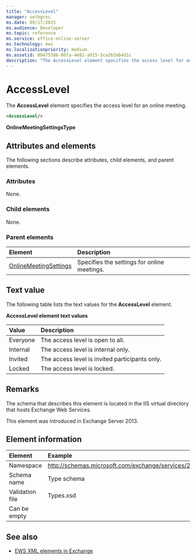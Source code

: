 ```yaml
---
title: "AccessLevel"
manager: sethgros
ms.date: 09/17/2015
ms.audience: Developer
ms.topic: reference
ms.service: office-online-server
ms.technology: ews
ms.localizationpriority: medium
ms.assetid: 09475586-00fa-4e82-a915-5ca263ab4d1c
description: "The AccessLevel element specifies the access level for an online meeting."
---
```


# AccessLevel

The **AccessLevel** element specifies the access level for an online meeting. 
  
```XML
<AccessLevel/>
```

 **OnlineMeetingSettingsType**
## Attributes and elements

The following sections describe attributes, child elements, and parent elements.
  
### Attributes

None.
  
### Child elements

None.
  
### Parent elements

|**Element**|**Description**|
|:-----|:-----|
|[OnlineMeetingSettings](onlinemeetingsettings.md) <br/> |Specifies the settings for online meetings.  <br/> |
   
## Text value

The following table lists the text values for the **AccessLevel** element. 
  
**AccessLevel element text values**

|**Value**|**Description**|
|:-----|:-----|
|Everyone  <br/> |The access level is open to all.  <br/> |
|Internal  <br/> |The access level is internal only.  <br/> |
|Invited  <br/> |The access level is invited participants only.  <br/> |
|Locked  <br/> |The access level is locked.  <br/> |
   
## Remarks

The schema that describes this element is located in the IIS virtual directory that hosts Exchange Web Services.
  
This element was introduced in Exchange Server 2013.
  
## Element information

| Element | Example |
|:-----|:-----|
|Namespace  <br/> |http://schemas.microsoft.com/exchange/services/2006/types  <br/> |
|Schema name  <br/> |Type schema  <br/> |
|Validation file  <br/> |Types.xsd  <br/> |
|Can be empty  <br/> ||
   
## See also

- [EWS XML elements in Exchange](ews-xml-elements-in-exchange.md)

